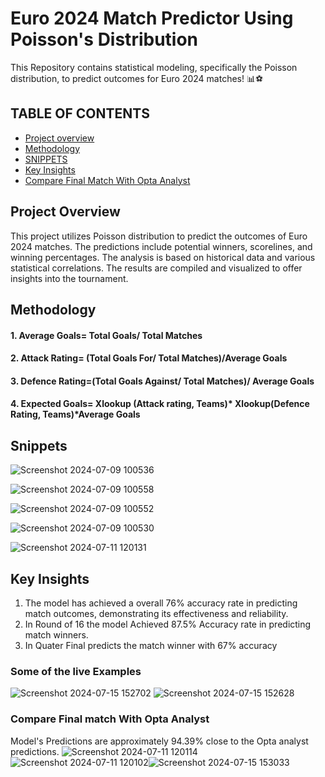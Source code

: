 # Euro 2024 Match Predictor Using Poisson's Distribution
This Repository contains statistical modeling, specifically the Poisson distribution, to predict outcomes for Euro 2024 matches! 📊⚽
## TABLE OF CONTENTS
- [Project overview](#project-overview)
- [Methodology](#methodology)
- [SNIPPETS](#snippets)
- [Key Insights](#key-insights)
- [Compare Final Match With Opta Analyst](#compare-final-match-with-opta-analyst)
## Project Overview
This project utilizes Poisson distribution to predict the outcomes of Euro 2024 matches. The predictions include potential winners, scorelines, and winning percentages. The analysis is based on historical data and various statistical correlations. The results are compiled and visualized to offer insights into the tournament.
## Methodology
#### 1. Average Goals= Total Goals/ Total Matches
#### 2. Attack Rating= (Total Goals For/ Total Matches)/Average Goals
#### 3. Defence Rating=(Total Goals Against/ Total Matches)/ Average Goals
#### 4. Expected Goals= Xlookup  (Attack rating, Teams)* Xlookup(Defence Rating, Teams)*Average Goals
## Snippets
![Screenshot 2024-07-09 100536](https://github.com/user-attachments/assets/480ff10d-95a5-4578-a066-09b44a7a3c9c)

![Screenshot 2024-07-09 100558](https://github.com/user-attachments/assets/be6a3c34-d6c5-45be-bf9f-789c008a6a26)

![Screenshot 2024-07-09 100552](https://github.com/user-attachments/assets/38ba5b78-5263-499d-a172-6a1cda0085a3)

![Screenshot 2024-07-09 100530](https://github.com/user-attachments/assets/9af875d5-f009-4290-b8ba-1a52fdf218cc)

![Screenshot 2024-07-11 120131](https://github.com/user-attachments/assets/00898e49-5167-429e-9051-8135d864dcea)

## Key Insights
1. The model has achieved a overall 76% accuracy rate in predicting match outcomes, demonstrating its effectiveness and reliability.
2. In Round of 16 the model Achieved 87.5% Accuracy rate in predicting match winners.
4. In Quater Final predicts the match winner with 67% accuracy
### Some of the live Examples
![Screenshot 2024-07-15 152702](https://github.com/user-attachments/assets/2d09d104-3cad-4fe7-ba41-855907eeb3e9)
![Screenshot 2024-07-15 152628](https://github.com/user-attachments/assets/1133f874-110f-49aa-b707-2388e181844b)
### Compare Final match With Opta Analyst
 Model's Predictions are approximately 94.39% close to the Opta analyst predictions.
![Screenshot 2024-07-11 120114](https://github.com/user-attachments/assets/47058f61-5ca1-4e0e-83ee-6be2b64d96eb)
![Screenshot 2024-07-11 120102](https://github.com/user-attachments/assets/c934a623-998d-488a-afad-14f3f852aa07)![Screenshot 2024-07-15 153033](https://github.com/user-attachments/assets/c9cbc46c-6bc8-423f-8f61-a9a004d6139f)
